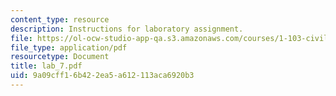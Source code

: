 ```yaml
---
content_type: resource
description: Instructions for laboratory assignment.
file: https://ol-ocw-studio-app-qa.s3.amazonaws.com/courses/1-103-civil-engineering-materials-laboratory-spring-2004/9a09cff16b422ea5a612113aca6920b3_lab_7.pdf
file_type: application/pdf
resourcetype: Document
title: lab_7.pdf
uid: 9a09cff1-6b42-2ea5-a612-113aca6920b3
---
```

